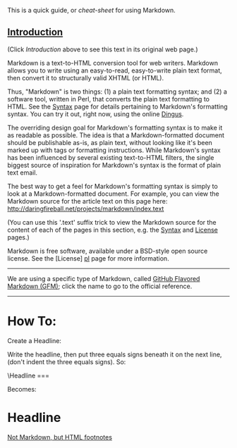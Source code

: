 This is a quick guide, or *cheat-sheet* for using Markdown.

[Introduction](https://daringfireball.net/projects/markdown/)
------------

(Click *Introduction* above to see this text in its original web page.)

Markdown is a text-to-HTML conversion tool for web writers. Markdown
allows you to write using an easy-to-read, easy-to-write plain text
format, then convert it to structurally valid XHTML (or HTML).

Thus, "Markdown" is two things: (1) a plain text formatting syntax;
and (2) a software tool, written in Perl, that converts the plain text
formatting to HTML. See the [Syntax][] page for details pertaining to
Markdown's formatting syntax. You can try it out, right now, using the
online [Dingus][].

  [syntax]: /projects/markdown/syntax
  [dingus]: /projects/markdown/dingus

The overriding design goal for Markdown's formatting syntax is to make
it as readable as possible. The idea is that a Markdown-formatted
document should be publishable as-is, as plain text, without looking
like it's been marked up with tags or formatting instructions. While
Markdown's syntax has been influenced by several existing text-to-HTML
filters, the single biggest source of inspiration for Markdown's
syntax is the format of plain text email.

The best way to get a feel for Markdown's formatting syntax is simply
to look at a Markdown-formatted document. For example, you can view
the Markdown source for the article text on this page here:
<http://daringfireball.net/projects/markdown/index.text>

(You can use this '.text' suffix trick to view the Markdown source for
the content of each of the pages in this section, e.g. the
[Syntax][s_src] and [License][l_src] pages.)

  [s_src]: /projects/markdown/syntax.text
  [l_src]: /projects/markdown/license.text

Markdown is free software, available under a BSD-style open source
license. See the [License] [pl] page for more information.

  [pl]: /projects/markdown/license
  
  ---
  
  We are using a specific type of Markdown, called [GitHub Flavored Markdown (GFM)](https://github.github.com/gfm/); click the name to go to the official reference.
  
  ---
  
How To:
===

Create a Headline:

Write the headline, then put three equals signs beneath it on the next line, (don't indent the three equals signs).  So:

\Headline
\===

Becomes:

Headline
===


[Not Markdown, but HTML footnotes](http://karlwinegardner.blogspot.com/2011/02/how-to-create-footnotes-in-html.html)
